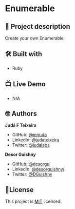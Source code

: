 # Enumerable
## 📑 Project description

Create your own Enumerable

## 🛠 Built with
- Ruby

## 📺 Live Demo
- N/A

## 🤓 Authors
**Judá F Teixeira**
- GitHub: [@mrjuda](https://github.com/mrjuda "Judá Teixeira's GitHub profile")
- LinkedIn: [@judateixeira](https://www.linkedin.com/in/judateixeira "Judá Teixeira's Linkedin profile")
- Twitter: [@judalabs](https://twitter.com/judalabs "Judá Teixeira's Twitter profile")

**Desor Guishny**
- GitHub: [@desorgui](https://github.com/desorgui "Desor's GitHub profile")
- LinkedIn: [@desorguishny/](https://www.linkedin.com/in/desorguishny/ "Desor's Linkedin profile")
- Twitter: [@DGuishny](https://twitter.com/DGuishny "Desor's Twitter profile")


## 📝License
This project is [MIT](https://github.com/mrjuda/enumerable/blob/groupwork/LICENSE) licensed.
